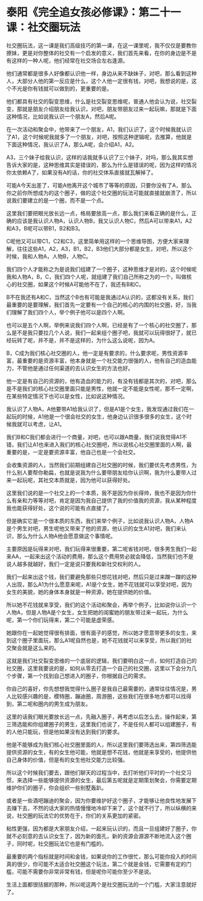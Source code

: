 # 泰阳《完全追女孩必修课》：第二十一课：社交圈玩法

社交圈玩法，这一课是我们高级技巧的第一课，在这一课里呢，我不仅仅是要教你撩妹，更是对你整体的社交有一个启发的意义，我们首先来看，在你的身边是不是有这样的一种人呢，他们经常在社交场合左右逢源。

他们通常都是很多人好像都认识他一样，身边从来不缺妹子，对吧，那么看到这种人，大部分人他的第一反应是什么，这个人他一定很有钱，对吧，我想说的是，这个不光是你有钱就可以做到的，更重要的是。

他们都具有社交的裂变思维，什么是社交裂变思维呢，普通人他会认为说，社交裂变，那就是朋友介绍朋友给我认识，对吧，朋友带朋友过来一起玩嘛，那就是下面这种情况，比如说我认识一个朋友A，然后A呢。

在一次活动和聚会中，他带来了一个朋友，A1，我们认识了，这个时候我就认识了A1，这个时候呢我就多了一个朋友，对吧，按照这种逻辑呢，去推算，他就是下面这种情况，我认识了A，那么A呢，会介绍A1，A2。

A3，三个妹子给我认识，这样的话我就多认识了三个妹子，对吗，那么我其实想告诉大家的是，这种思维其实是错误的，那么为什么是错误的呢，因为这样的情况你太依赖A了，如果没有A的话，你的社交体系直接就瓦解掉了。

可能A今天出差了，可能A他离开这个城市了等等的原因，只要你没有了A，那么你之前你所想成为的这个圈子，做的这个社交圈的玩法可能就直接就崩溃了，所以说我们要建立的是一个圈，而不是一个点。

这里我们要把眼光放长远一点，格局要放高一点，那么我们来看正确的是什么，正确的应该是我认识人物A，认识人物B，我又认识人物C，然后A可以带来A1，A2和A3，B呢可以带B1，B2和B3。

C呢他又可以带C1，C2和C3，这里简单用这样的一个思维导图，方便大家来理解，往往这些A1，A2，A3，B1，B2，B3他们大部分都是女生，对吧，所以这个时候，我和人物A，人物B，人物C。

我们四个人才能称之为是说我们组建了一个圈子，这种思维才是对的，这个时候呢我和人物A，B，C，我们四个人呢，就组建了我们自己所称之为的一个，叫做核心的社交圈，如果这个时候A可能他不在了，我还有B和C。

B不在我还有A和C，当然这个B也有可能是我通过A认识的，这都没有关系，我们最重要的是要理解，我们首先一定要有一个自己的核心的内围的社交圈，好，当我们理解了我们四个人，举个例子他可以是四个人啊。

也可以是五个人啊，举例来说我们四个人啊，已经是有了一个核心的社交圈了，那么是不是我只要拉几个人说，我们一起来组个圈子吧，我就可以玩得很好了，就已经玩转了呢，并不是，并不是这样的，为什么这么说呢，因为A。

B，C成为我们核心社交圈的人，他一定是有要求的，什么要求呢，男性资源丰富，最重要的是资源丰富，他本身就是一个社交能力很强的人，他有自己的造血能力，不管他是通过任何渠道的去认识女生的方法也好。

他一定是有自己的资源的，他有造血的能力的，有没有钱都是其次的，对吧，那么是不是我们的核心社交圈里面只能是男性，他就一定不能是女性呢，那不一定啊，在某些特定情况下也可以是女性，比如说这种情况。

我认识了人物A，A他要带A1给我认识了，但是A1是个女生，我发现通过我们在一起玩的时候，A1他是一个很会社交的女生，他身边认识很多很多的女生，这个时候我就可以考虑，让A1。

我们B和C我们都会进行一个商量，对吧，也可以跟A商量，我们说我觉得A1不错，我们让A1也来进入我们的核心社交圈吧，所以说核心社交圈里面的人啊，最重要的是，一定是要资源丰富，他自己也是一个会社交。

会收集资源的人，当然我们前期组建自己社交圈的时候，我们要优先考虑男性，为什么别人要帮你勒扁，也就是说我为什么要带朋友给你认识啊，我为什么要带人过来一起玩呢，其社交本质就是，因为他可以获得好处。

这里我们说的是一个社交上的一个本质，我不是因为你长得帅，我也不是因为你什么有亲和力等等对吧，肯定是因为我自己提供了我的价值我的资源，我从某种程度我也能获得好处，这个说的可能有点直接了。

但是确实它是一个很本质的东西，我们来举个例子，比如说我认识人物A，人物A是个男生对吧，男生呢他又带来了他的资源，他认识的女生A1对吧，我们来认识，那么为什么人物A他会愿意做这个事情呢。

主要原因是玩得来对吧，我们玩得来很重要，第二呢省钱对吧，很多男生我们一起来AA，一起来出这个活动的费用，那么这个费用势必就会降低，当然我们也不是说人越多就越好，我们一定是说只要我和新社交权利的人。

我们一起来出这个钱，我们要避免那些只想花钱对吧，然后只是过来蹭一蹭的这种人出现，那么A1为什么愿意来呢，A1是个女生，她不花钱就可以享受对吧，因为女生的美貌，她的身体本身就是一种资源，她在提供她的价值。

所以她不花钱就来享受，我们的这个活动和聚会，再举个例子，比如说你认识一个人物A，但是人物A是个女生，女生把她的闺蜜她的朋友带过来一起玩，为什么呢，第一个你们玩得来，第二个可能是虚荣感。

她跟你在一起她觉得很有排面，很有面子的感觉，所以她才愿意带更多的女生，来到这个圈子里面玩，那么A1呢自然也是，她不花钱就可以来享受，所以我们的社交聚会就是这么来的。

这就是我们社交裂变思维的一个底层的逻辑，我们要明白这一点，如何打造自己的社交圈，这里我要说的是，如何从零去打造一个自己的社交圈，这里以下会分为几个步骤，第一个找到自己想进入的圈子，你根据自己的需求。

你自己的喜好，你先想想我觉得什么圈子是我自己最需要的，通常往往情况是，男人比较感兴趣的是，模特圈，蹦迪圈，周游圈，这些我们在很多地方都可以找得到，第二呢和圈内的男生成为朋友。

这里的话我们眼光要放长远一点，先融入圈子，再考虑以后怎么去，操作起来，第三筛选能和你组建圈子的男生，这里我们也说了，不是任何人都可以组建圈子，有的人他只能玩，但是他如果没有达到我们的要求。

他是不能够成为我们核心社交圈里面的人，所以这里我们要筛选出来，第四筛选能提供资源的女生，有的女生他可能，他就是想不花钱，他就是来享受的，他提供他自己身体的价值，但是有的女生他社交能力比较强。

所以这个时候我们要去，跟他们聊天的过程当中，去打听他们平时的一个社交习惯，来选择一些能够提供资源的女生，最后第五呢就是定期策划聚会，你需要定期维护你们的圈子，你会组织一些别墅轰趴。

或者是一些酒吧蹦迪的聚会，因为你要维护好这个圈子，才能够让他良性地发展下去赚下去，不然的话大家的热情慢慢地冷却下来了，这个就不行了，所以纵横的来说，社交圈的玩法它的优势在于，你们的关系更加的紧密。

粘性更强，因为都是大家朋友介绍，一起来玩认识的，而且一旦组建好了圈子，你就不必刻意的去认识女生了，因为新的面孔，新的资源会源源不断地流入这个圈子，同时呢，社交圈玩法它也是有门槛的。

最重要的两个指标就是时间和金钱，如果说你的工作很忙，那么可能你投入的时间真的很少，你可能不太适合社交圈这个玩法，第二个就是金钱，它需要有定的门槛，可能不需要你非常非常有钱，但是呢你可能你至少不是说。

生活上面都很拮据的那种，所以呢这两个是社交圈玩法的一个门槛，大家注意就好了。